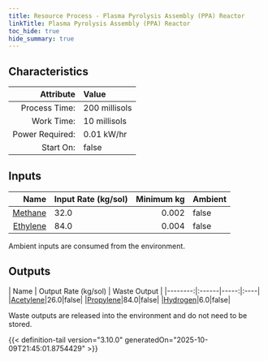 ```yaml
---
title: Resource Process - Plasma Pyrolysis Assembly (PPA) Reactor
linkTitle: Plasma Pyrolysis Assembly (PPA) Reactor
toc_hide: true
hide_summary: true
---
```

<!-- This is generated by the MarsSim HelpGenertor, do not edit. -->

## Characteristics

| Attribute      | Value |
|--------:|:------|
|Process Time:|200 millisols|
|Work Time:|10 millisols|
|Power Required:|0.01 kW/hr|
|Start On:|false|

## Inputs
| Name      | Input Rate (kg/sol) | Minimum kg | Ambient |
|--------:|:------|-----:|:----|
|[Methane](/docs/definitions/resource/methane)|32.0|0.002|false|
|[Ethylene](/docs/definitions/resource/ethylene)|84.0|0.004|false|

Ambient inputs are consumed from the environment.

## Outputs
| Name      | Output Rate (kg/sol) | Waste Output |
|--------:|:------|-----:|:----|
|[Acetylene](/docs/definitions/resource/acetylene)|26.0|false|
|[Propylene](/docs/definitions/resource/propylene)|84.0|false|
|[Hydrogen](/docs/definitions/resource/hydrogen)|6.0|false|

Waste outputs are released into the environment and do not need to be stored.


{{< definition-tail version="3.10.0" generatedOn="2025-10-09T21:45:01.8754429" >}}



